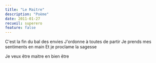 ```yaml
---
title: "Le Maitre"
description: "Poème"
date: 2011-01-27
recueil: superero
feature: false
---
```


C'est la fin du bal des envies
J'ordonne à toutes de partir
Je prends mes sentiments en main
Et je proclame la sagesse

Je veux être maitre en bien être
